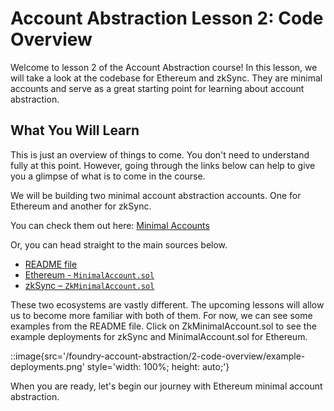 # Account Abstraction Lesson 2: Code Overview

Welcome to lesson 2 of the Account Abstraction course! In this lesson, we will take a look at the codebase for Ethereum and zkSync. They are minimal accounts and serve as a great starting point for learning about account abstraction.

## What You Will Learn

This is just an overview of things to come. You don't need to understand fully at this point. However, going through the links below can help to give you a glimpse of what is to come in the course. 

We will be building two minimal account abstraction accounts. One for Ethereum and another for zkSync.

You can check them out here: [Minimal Accounts](https://github.com/Cyfrin/minimal-account-abstraction/tree/main/src)

Or, you can head straight to the main sources below.

- [README file](https://github.com/Cyfrin/minimal-account-abstraction/blob/main/README.md)
- [Ethereum - `MinimalAccount.sol`](https://github.com/Cyfrin/minimal-account-abstraction/blob/main/src/ethereum/MinimalAccount.sol)
- [zkSync – `ZkMinimalAccount.sol`](https://github.com/Cyfrin/minimal-account-abstraction/blob/main/src/zksync/ZkMinimalAccount.sol)

These two ecosystems are vastly different. The upcoming lessons will allow us to become more familiar with both of them. For now, we can see some examples from the README file. Click on ZkMinimalAccount.sol to see the example deployments for zkSync and MinimalAccount.sol for Ethereum.

::image{src='/foundry-account-abstraction/2-code-overview/example-deployments.png' style='width: 100%; height: auto;'}

When you are ready, let's begin our journey with Ethereum minimal account abstraction.  
